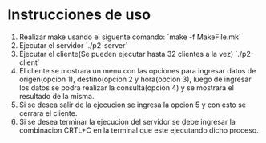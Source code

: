 # Instrucciones de uso
1. Realizar make usando el siguente comando:
    ´make -f MakeFile.mk´
2. Ejecutar el servidor
    ´./p2-server´
3. Ejecutar el cliente(Se pueden ejecutar hasta 32 clientes a la vez)
    ´./p2-client´
4. El cliente se mostrara un menu con las opciones para ingresar datos de origen(opcion 1), destino(opcion 2 y hora(opcion 3), luego de ingresar los datos se podra realizar la consulta(opcion 4) y se mostrara el resultado de la misma.
5. Si se desea salir de la ejecucion se ingresa la opcion 5 y con esto se cerrara el cliente.
6. Si se desea terminar la ejecucion del servidor se debe ingresar la combinacion CRTL+C en la terminal que este ejecutando dicho proceso.